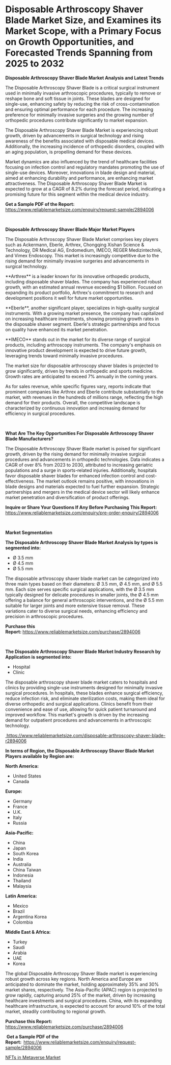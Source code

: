 <p><h1>Disposable Arthroscopy Shaver Blade Market Size, and Examines its Market Scope, with a Primary Focus on Growth Opportunities, and Forecasted Trends Spanning from 2025 to 2032</h1></p><p><strong>Disposable Arthroscopy Shaver Blade Market Analysis and Latest Trends</strong></p>
<p><p>The Disposable Arthroscopy Shaver Blade is a critical surgical instrument used in minimally invasive arthroscopic procedures, typically to remove or reshape bone and soft tissue in joints. These blades are designed for single-use, enhancing safety by reducing the risk of cross-contamination and ensuring optimal performance for each procedure. The increasing preference for minimally invasive surgeries and the growing number of orthopedic procedures contribute significantly to market expansion.</p><p>The Disposable Arthroscopy Shaver Blade Market is experiencing robust growth, driven by advancements in surgical technology and rising awareness of the benefits associated with disposable medical devices. Additionally, the increasing incidence of orthopedic disorders, coupled with an aging population, is propelling demand for these devices.</p><p>Market dynamics are also influenced by the trend of healthcare facilities focusing on infection control and regulatory mandates promoting the use of single-use devices. Moreover, innovations in blade design and material, aimed at enhancing durability and performance, are enhancing market attractiveness. The Disposable Arthroscopy Shaver Blade Market is expected to grow at a CAGR of 8.2% during the forecast period, indicating a promising future for this segment within the medical device industry.</p></p>
<p><strong>Get a Sample PDF of the Report:&nbsp;</strong> <a href="https://www.reliablemarketsize.com/enquiry/request-sample/2894006?utm_campaign=3516&utm_medium=2&utm_source=Github&utm_content=ia&utm_term=15032025&utm_id=disposable-arthroscopy-shaver-blade">https://www.reliablemarketsize.com/enquiry/request-sample/2894006</a></p>
<p>&nbsp;</p>
<p><strong>Disposable Arthroscopy Shaver Blade Major Market Players</strong></p>
<p><p>The Disposable Arthroscopy Shaver Blade Market comprises key players such as Ackermann, Eberle, Arthrex, Chongqing Xishan Science & Technology, DR Medical AG, Endomedium, IMECO, REGER Medizintechnik, and Vimex Endoscopy. This market is increasingly competitive due to the rising demand for minimally invasive surgeries and advancements in surgical technology.</p><p>**Arthrex** is a leader known for its innovative orthopedic products, including disposable shaver blades. The company has experienced robust growth, with an estimated annual revenue exceeding $1 billion. Focused on expanding its product portfolio, Arthrex's commitment to research and development positions it well for future market opportunities.</p><p>**Eberle**, another significant player, specializes in high-quality surgical instruments. With a growing market presence, the company has capitalized on increasing healthcare investments, showing promising growth rates in the disposable shaver segment. Eberle's strategic partnerships and focus on quality have enhanced its market penetration.</p><p>**IMECO** stands out in the market for its diverse range of surgical products, including arthroscopy instruments. The company's emphasis on innovative product development is expected to drive future growth, leveraging trends toward minimally invasive procedures.</p><p>The market size for disposable arthroscopy shaver blades is projected to grow significantly, driven by trends in orthopedic and sports medicine. Growth rates are anticipated to exceed 7% annually in the coming years. </p><p>As for sales revenue, while specific figures vary, reports indicate that prominent companies like Arthrex and Eberle contribute substantially to the market, with revenues in the hundreds of millions range, reflecting the high demand for their products. Overall, the competitive landscape is characterized by continuous innovation and increasing demand for efficiency in surgical procedures.</p></p>
<p>&nbsp;</p>
<p><strong>What Are The Key Opportunities For Disposable Arthroscopy Shaver Blade Manufacturers?</strong></p>
<p><p>The Disposable Arthroscopy Shaver Blade market is poised for significant growth, driven by the rising demand for minimally invasive surgical procedures and advancements in orthopedic technologies. Data indicates a CAGR of over 8% from 2023 to 2030, attributed to increasing geriatric populations and a surge in sports-related injuries. Additionally, hospitals favor disposable shaver blades for enhanced infection control and cost-effectiveness. The market outlook remains positive, with innovations in blade designs and materials expected to fuel further expansion. Strategic partnerships and mergers in the medical device sector will likely enhance market penetration and diversification of product offerings.</p></p>
<p><strong>Inquire or Share Your Questions If Any Before Purchasing This Report:</strong> <a href="https://www.reliablemarketsize.com/enquiry/pre-order-enquiry/2894006?utm_campaign=3516&utm_medium=2&utm_source=Github&utm_content=ia&utm_term=15032025&utm_id=disposable-arthroscopy-shaver-blade">https://www.reliablemarketsize.com/enquiry/pre-order-enquiry/2894006</a></p>
<p>&nbsp;</p>
<p><strong>Market Segmentation</strong></p>
<p><strong>The Disposable Arthroscopy Shaver Blade Market Analysis by types is segmented into:</strong></p>
<p><ul><li>Ø 3.5 mm</li><li>Ø 4.5 mm</li><li>Ø 5.5 mm</li></ul></p>
<p><p>The disposable arthroscopy shaver blade market can be categorized into three main types based on their diameters: Ø 3.5 mm, Ø 4.5 mm, and Ø 5.5 mm. Each size serves specific surgical applications, with the Ø 3.5 mm typically designed for delicate procedures in smaller joints, the Ø 4.5 mm offering a balance for general arthroscopic interventions, and the Ø 5.5 mm suitable for larger joints and more extensive tissue removal. These variations cater to diverse surgical needs, enhancing efficiency and precision in arthroscopic procedures.</p></p>
<p><strong>Purchase this Report:&nbsp;</strong><a href="https://www.reliablemarketsize.com/purchase/2894006?utm_campaign=3516&utm_medium=2&utm_source=Github&utm_content=ia&utm_term=15032025&utm_id=disposable-arthroscopy-shaver-blade">https://www.reliablemarketsize.com/purchase/2894006</a></p>
<p>&nbsp;</p>
<p><strong>The Disposable Arthroscopy Shaver Blade Market Industry Research by Application is segmented into:</strong></p>
<p><ul><li>Hospital</li><li>Clinic</li></ul></p>
<p><p>The disposable arthroscopy shaver blade market caters to hospitals and clinics by providing single-use instruments designed for minimally invasive surgical procedures. In hospitals, these blades enhance surgical efficiency, reduce infection risk, and eliminate sterilization costs, making them ideal for diverse orthopedic and surgical applications. Clinics benefit from their convenience and ease of use, allowing for quick patient turnaround and improved workflow. This market's growth is driven by the increasing demand for outpatient procedures and advancements in arthroscopic technology.</p></p>
<p><a href="https://www.reliablemarketsize.com/disposable-arthroscopy-shaver-blade-r2894006?utm_campaign=3516&utm_medium=2&utm_source=Github&utm_content=ia&utm_term=15032025&utm_id=disposable-arthroscopy-shaver-blade">&nbsp;https://www.reliablemarketsize.com/disposable-arthroscopy-shaver-blade-r2894006</a></p>
<p><strong>In terms of Region, the Disposable Arthroscopy Shaver Blade Market Players available by Region are:</strong></p>
<p>
    <p> <strong> North America: </strong>
        <ul>
            <li>United States</li>
            <li>Canada</li>
        </ul>
        </p> 
    <p> <strong> Europe: </strong>
        <ul>
            <li>Germany</li>
            <li>France</li>
            <li>U.K.</li>
            <li>Italy</li>
            <li>Russia</li>
        </ul>
        </p> 
    <p> <strong> Asia-Pacific: </strong>
        <ul>
            <li>China</li>
            <li>Japan</li>
            <li>South Korea</li>
            <li>India</li>
            <li>Australia</li>
            <li>China Taiwan</li>
            <li>Indonesia</li>
            <li>Thailand</li>
            <li>Malaysia</li>
        </ul>
        </p> 
    <p> <strong> Latin America: </strong>
        <ul>
            <li>Mexico</li>
            <li>Brazil</li>
            <li>Argentina Korea</li>
            <li>Colombia</li>
        </ul>
        </p> 
    <p> <strong> Middle East & Africa: </strong>
        <ul>
            <li>Turkey</li>
            <li>Saudi</li>
            <li>Arabia</li>
            <li>UAE</li>
            <li>Korea</li>
        </ul>
    </p>
    </p>
<p><p>The global Disposable Arthroscopy Shaver Blade market is experiencing robust growth across key regions. North America and Europe are anticipated to dominate the market, holding approximately 35% and 30% market shares, respectively. The Asia-Pacific (APAC) region is projected to grow rapidly, capturing around 25% of the market, driven by increasing healthcare investments and surgical procedures. China, with its expanding healthcare infrastructure, is expected to account for around 10% of the total market, steadily contributing to regional growth.</p></p>
<p><strong>Purchase this Report: </strong><a href="https://www.reliablemarketsize.com/purchase/2894006?utm_campaign=3516&utm_medium=2&utm_source=Github&utm_content=ia&utm_term=15032025&utm_id=disposable-arthroscopy-shaver-blade">https://www.reliablemarketsize.com/purchase/2894006</a></p>
<p>&nbsp;<strong>Get a Sample PDF of the Report:&nbsp;&nbsp;</strong><a href="https://www.reliablemarketsize.com/enquiry/request-sample/2894006?utm_campaign=3516&utm_medium=2&utm_source=Github&utm_content=ia&utm_term=15032025&utm_id=disposable-arthroscopy-shaver-blade">https://www.reliablemarketsize.com/enquiry/request-sample/2894006</a></p>
<p><strong></strong></p>
<p><p><a href="https://github.com/marteionun0/Market-Research-Report-List-1/blob/main/nfts-in-metaverse-market.md?utm_campaign=3516&utm_medium=2&utm_source=Github&utm_content=ia&utm_term=15032025&utm_id=disposable-arthroscopy-shaver-blade">NFTs in Metaverse Market</a></p></p>